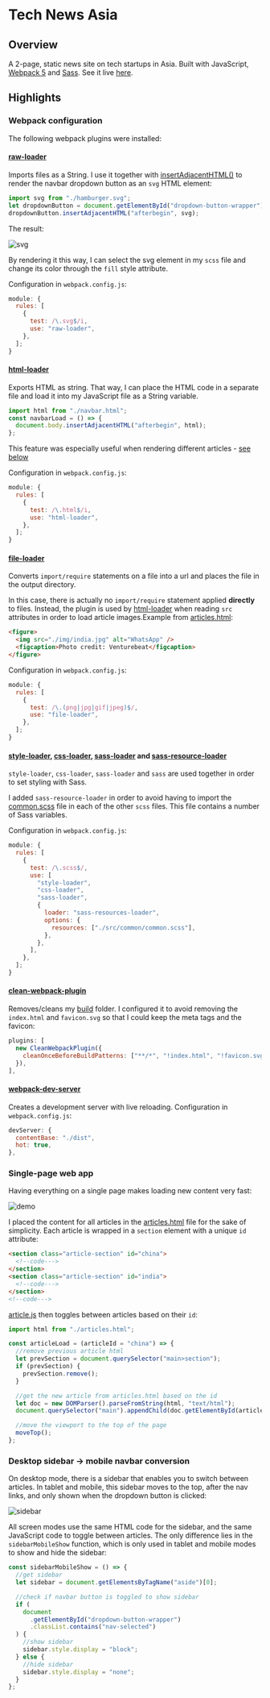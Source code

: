 # Tech News Asia

## Overview

A 2-page, static news site on tech startups in Asia. Built with JavaScript, [Webpack 5](https://webpack.js.org/) and [Sass](https://sass-lang.com/). See it live [here](https://mihailthebuilder.github.io/tech-asia/).

## Highlights

### Webpack configuration

The following webpack plugins were installed:

#### [raw-loader](https://webpack.js.org/loaders/raw-loader/)

Imports files as a String. I use it together with [insertAdjacentHTML()](https://developer.mozilla.org/en-US/docs/Web/API/Element/insertAdjacentHTML) to render the navbar dropdown button as an `svg` HTML element:

```js
import svg from "./hamburger.svg";
let dropdownButton = document.getElementById("dropdown-button-wrapper");
dropdownButton.insertAdjacentHTML("afterbegin", svg);
```

The result:

![svg](./demo/svg.png)

By rendering it this way, I can select the svg element in my `scss` file and change its color through the `fill` style attribute.

Configuration in `webpack.config.js`:

```js
module: {
  rules: [
    {
      test: /\.svg$/i,
      use: "raw-loader",
    },
  ];
}
```

#### [html-loader](https://webpack.js.org/loaders/html-loader/)

Exports HTML as string. That way, I can place the HTML code in a separate file and load it into my JavaScript file as a String variable.

```js
import html from "./navbar.html";
const navbarLoad = () => {
  document.body.insertAdjacentHTML("afterbegin", html);
};
```

This feature was especially useful when rendering different articles - [see below](#single-page-web-app)

Configuration in `webpack.config.js`:

```js
module: {
  rules: [
    {
      test: /\.html$/i,
      use: "html-loader",
    },
  ];
}
```

#### [file-loader](https://webpack.js.org/loaders/file-loader/)

Converts `import/require` statements on a file into a url and places the file in the output directory.

In this case, there is actually no `import/require` statement applied **directly** to files. Instead, the plugin is used by [html-loader](#html-loader) when reading `src` attributes in order to load article images.Example from [articles.html](./src/components/articles/articles.html):

```html
<figure>
  <img src="./img/india.jpg" alt="WhatsApp" />
  <figcaption>Photo credit: Venturebeat</figcaption>
</figure>
```

Configuration in `webpack.config.js`:

```js
module: {
  rules: [
    {
      test: /\.(png|jpg|gif|jpeg)$/,
      use: "file-loader",
    },
  ];
}
```

#### [style-loader](https://webpack.js.org/loaders/style-loader/), [css-loader](https://webpack.js.org/loaders/css-loader/), [sass-loader](https://webpack.js.org/loaders/sass-loader/) and [sass-resource-loader](https://github.com/shakacode/sass-resources-loader)

`style-loader`, `css-loader`, `sass-loader` and `sass` are used together in order to set styling with Sass.

I added `sass-resource-loader` in order to avoid having to import the [common.scss](./src/common/common.scss) file in each of the other `scss` files. This file contains a number of Sass variables.

Configuration in `webpack.config.js`:

```js
module: {
  rules: [
    {
      test: /\.scss$/,
      use: [
        "style-loader",
        "css-loader",
        "sass-loader",
        {
          loader: "sass-resources-loader",
          options: {
            resources: ["./src/common/common.scss"],
          },
        },
      ],
    },
  ];
}
```

#### [clean-webpack-plugin](https://github.com/johnagan/clean-webpack-plugin)

Removes/cleans my [build](./dist) folder. I configured it to avoid removing the `index.html` and `favicon.svg` so that I could keep the meta tags and the favicon:

```js
plugins: [
  new CleanWebpackPlugin({
    cleanOnceBeforeBuildPatterns: ["**/*", "!index.html", "!favicon.svg"],
  }),
],
```

#### [webpack-dev-server](https://github.com/webpack/webpack-dev-server)

Creates a development server with live reloading. Configuration in `webpack.config.js`:

```js
devServer: {
  contentBase: "./dist",
  hot: true,
},
```

### Single-page web app

Having everything on a single page makes loading new content very fast:

![demo](./demo/demo.gif)

I placed the content for all articles in the [articles.html](./src/components/articles/articles.html) file for the sake of simplicity. Each article is wrapped in a `section` element with a unique `id` attribute:

```html
<section class="article-section" id="china">
  <!--code--->
</section>
<section class="article-section" id="india">
  <!--code--->
</section>
<!--code--->
```

[article.js](./src/components/articles/articles.js) then toggles between articles based on their `id`:

```js
import html from "./articles.html";

const articleLoad = (articleId = "china") => {
  //remove previous article html
  let prevSection = document.querySelector("main>section");
  if (prevSection) {
    prevSection.remove();
  }

  //get the new article from articles.html based on the id
  let doc = new DOMParser().parseFromString(html, "text/html");
  document.querySelector("main").appendChild(doc.getElementById(articleId));

  //move the viewport to the top of the page
  moveTop();
};
```

### Desktop sidebar -> mobile navbar conversion

On desktop mode, there is a sidebar that enables you to switch between articles. In tablet and mobile, this sidebar moves to the top, after the nav links, and only shown when the dropdown button is clicked:

![sidebar](./demo/sidebar.gif)

All screen modes use the same HTML code for the sidebar, and the same JavaScript code to toggle between articles. The only difference lies in the `sidebarMobileShow` function, which is only used in tablet and mobile modes to show and hide the sidebar:

```js
const sidebarMobileShow = () => {
  //get sidebar
  let sidebar = document.getElementsByTagName("aside")[0];

  //check if navbar button is toggled to show sidebar
  if (
    document
      .getElementById("dropdown-button-wrapper")
      .classList.contains("nav-selected")
  ) {
    //show sidebar
    sidebar.style.display = "block";
  } else {
    //hide sidebar
    sidebar.style.display = "none";
  }
};
```
